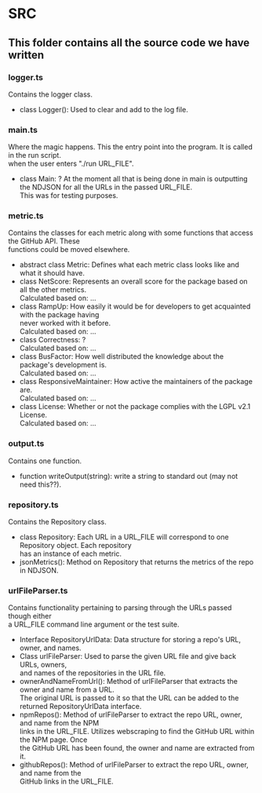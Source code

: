 # SRC

## This folder contains all the source code we have written

### logger.ts
Contains the logger class.
- class Logger(): Used to clear and add to the log file.

### main.ts
Where the magic happens. This the entry point into the program. It is called in the run script.  
when the user enters "./run URL_FILE".
- class Main: ?
At the moment all that is being done in main is outputting the NDJSON for all the URLs in the passed URL_FILE.  
This was for testing purposes.

### metric.ts
Contains the classes for each metric along with some functions that access the GitHub API. These  
functions could be moved elsewhere.
- abstract class Metric: Defines what each metric class looks like and what it should have.
- class NetScore: Represents an overall score for the package based on all the other metrics.  
Calculated based on: ...
- class RampUp: How easily it would be for developers to get acquainted with the package having  
never worked with it before.  
Calculated based on: ...
- class Correctness: ?  
Calculated based on: ...
- class BusFactor: How well distributed the knowledge about the package's development is.  
Calculated based on: ...
- class ResponsiveMaintainer: How active the maintainers of the package are.  
Calculated based on: ...
- class License: Whether or not the package complies with the LGPL v2.1 License.  
Calculated based on: ...

### output.ts
Contains one function.
- function writeOutput(string): write a string to standard out (may not need this??).

### repository.ts
Contains the Repository class.
- class Repository: Each URL in a URL_FILE will correspond to one Repository object. Each repository  
has an instance of each metric.  
- jsonMetrics(): Method on Repository that returns the metrics of the repo in NDJSON.

### urlFileParser.ts
Contains functionality pertaining to parsing through the URLs passed though either     
a URL_FILE command line argument or the test suite.
- Interface RepositoryUrlData: Data structure for storing a repo's URL, owner, and names.
- Class urlFileParser: Used to parse the given URL file and give back URLs, owners,     
and names of the repositories in the URL file.
- ownerAndNameFromUrl(): Method of urlFileParser that extracts the owner and name from a URL.  
The original URL is passed to it so that the URL can be added to the returned RepositoryUrlData interface.  
- npmRepos(): Method of urlFileParser to extract the repo URL, owner, and name from the NPM     
links in the URL_FILE. Utilizes webscraping to find the GitHub URL within the NPM page. Once  
the GitHub URL has been found, the owner and name are extracted from it.
- githubRepos(): Method of urlFileParser to extract the repo URL, owner, and name from the      
GitHub links in the URL_FILE.




